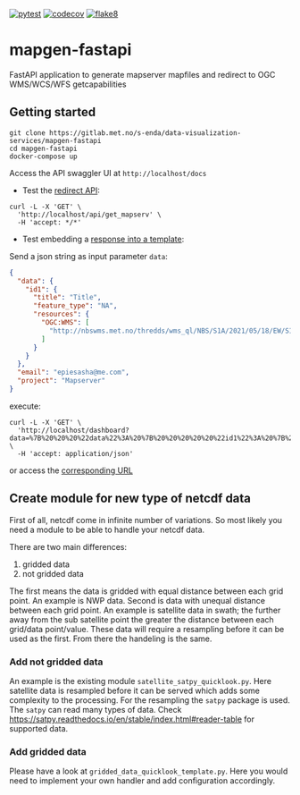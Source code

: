 [![pytest](https://github.com/metno/mapgen-fastapi/actions/workflows/pytest.yml/badge.svg)](https://github.com/metno/mapgen-fastapi/actions/workflows/pytest.yml)
[![codecov](https://codecov.io/gh/metno/mapgen-fastapi/branch/main/graph/badge.svg?token=51f2899b-a546-4fc5-b7cf-10043dbff212)](https://codecov.io/gh/metno/mapgen-fastapi)
[![flake8](https://github.com/metno/mapgen-fastapi/actions/workflows/syntax.yml/badge.svg?branch=main)](https://github.com/metno/mapgen-fastapi/actions/workflows/syntax.yml)
# mapgen-fastapi

FastAPI application to generate mapserver mapfiles and redirect to OGC WMS/WCS/WFS getcapabilities

## Getting started

```
git clone https://gitlab.met.no/s-enda/data-visualization-services/mapgen-fastapi
cd mapgen-fastapi
docker-compose up
```

Access the API swaggler UI at `http://localhost/docs`

* Test the [redirect API](mapgen/api/redirect.py#L8):

```
curl -L -X 'GET' \
  'http://localhost/api/get_mapserv' \
  -H 'accept: */*'
```

* Test embedding a [response into a template](mapgen/views/dashboard.py#L14):

Send a json string as input parameter `data`:

```json
{
  "data": {
    "id1": {
      "title": "Title",
      "feature_type": "NA",
      "resources": {
        "OGC:WMS": [
          "http://nbswms.met.no/thredds/wms_ql/NBS/S1A/2021/05/18/EW/S1A_EW_GRDM_1SDH_20210518T070428_20210518T070534_037939_047A42_65CD.nc?SERVICE=WMS&REQUEST=GetCapabilities"
        ]
      }
    }
  },
  "email": "epiesasha@me.com",
  "project": "Mapserver"
}
```
execute: 

```
curl -L -X 'GET' \
  'http://localhost/dashboard?data=%7B%20%20%20%22data%22%3A%20%7B%20%20%20%20%20%22id1%22%3A%20%7B%20%20%20%20%20%20%20%22title%22%3A%20%22Title%22%2C%20%20%20%20%20%20%20%22feature_type%22%3A%20%22NA%22%2C%20%20%20%20%20%20%20%22resources%22%3A%20%7B%20%20%20%20%20%20%20%20%20%22OGC%3AWMS%22%3A%20%5B%20%20%20%20%20%20%20%20%20%20%20%22http%3A%2F%2Fnbswms.met.no%2Fthredds%2Fwms_ql%2FNBS%2FS1A%2F2021%2F05%2F18%2FEW%2FS1A_EW_GRDM_1SDH_20210518T070428_20210518T070534_037939_047A42_65CD.nc%3FSERVICE%3DWMS%26REQUEST%3DGetCapabilities%22%20%20%20%20%20%20%20%20%20%5D%20%20%20%20%20%20%20%7D%20%20%20%20%20%7D%20%20%20%7D%2C%20%20%20%22email%22%3A%20%22epiesasha%40me.com%22%2C%20%20%20%22project%22%3A%20%22Mapserver%22%20%7D' \
  -H 'accept: application/json'
```

or access the [corresponding URL](http://localhost/dashboard?data=%7B%20%20%20%22data%22%3A%20%7B%20%20%20%20%20%22id1%22%3A%20%7B%20%20%20%20%20%20%20%22title%22%3A%20%22Title%22%2C%20%20%20%20%20%20%20%22feature_type%22%3A%20%22NA%22%2C%20%20%20%20%20%20%20%22resources%22%3A%20%7B%20%20%20%20%20%20%20%20%20%22OGC%3AWMS%22%3A%20%5B%20%20%20%20%20%20%20%20%20%20%20%22http%3A%2F%2Fnbswms.met.no%2Fthredds%2Fwms_ql%2FNBS%2FS1A%2F2021%2F05%2F18%2FEW%2FS1A_EW_GRDM_1SDH_20210518T070428_20210518T070534_037939_047A42_65CD.nc%3FSERVICE%3DWMS%26REQUEST%3DGetCapabilities%22%20%20%20%20%20%20%20%20%20%5D%20%20%20%20%20%20%20%7D%20%20%20%20%20%7D%20%20%20%7D%2C%20%20%20%22email%22%3A%20%22epiesasha%40me.com%22%2C%20%20%20%22project%22%3A%20%22Mapserver%22%20%7D
) 


## Create module for new type of netcdf data

First of all, netcdf come in infinite number of variations. So most likely you need a module to be able to handle your netcdf data.

There are two main differences:
1. gridded data
2. not gridded data

The first means the data is gridded with equal distance between each grid point. An example is NWP data. Second is data with unequal distance between each grid point. An example is satellite data in swath; the further away from the sub satellite point the greater the distance between each grid/data point/value. These data will require a resampling before it can be used as the first. From there the handeling is the same.

### Add not gridded data
An example is the existing module `satellite_satpy_quicklook.py`. Here satellite data is resampled before it can be served which adds some complexity to the processing. For the resampling the `satpy` package is used. The `satpy` can read many types of data. Check https://satpy.readthedocs.io/en/stable/index.html#reader-table for supported data.


### Add gridded data
Please have a look at `gridded_data_quicklook_template.py`. Here you would need to implement your own handler and add configuration accordingly.

